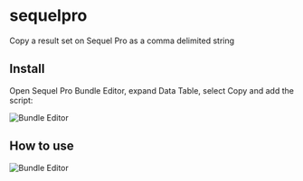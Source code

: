 # sequelpro
Copy a result set on Sequel Pro as a comma delimited string

## Install
Open Sequel Pro Bundle Editor, expand Data Table, select Copy and add the script:

![Bundle Editor](http://i.imgur.com/C2ei9EY.png)


## How to use

![Bundle Editor](http://i.imgur.com/wFXaFqB.gif)
